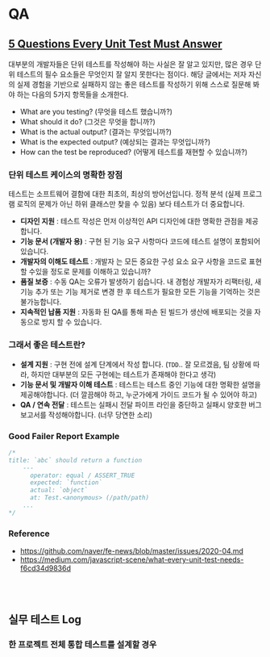 # QA

## [5 Questions Every Unit Test Must Answer](https://medium.com/javascript-scene/what-every-unit-test-needs-f6cd34d9836d)

대부분의 개발자들은 단위 테스트를 작성해야 하는 사실은 잘 알고 있지만, 많은 경우 단위 테스트의 필수 요소들은 무엇인지 잘 알지 못한다는 점이다. 해당 글에서는 저자 자신의 실제 경험을 기반으로 실패하지 않는 좋은 테스트를 작성하기 위해 스스로 질문해 봐야 하는 다음의 5가지 항목들을 소개한다.

* What are you testing? (무엇을 테스트 했습니까?)
* What should it do? (그것은 무엇을 합니까?)
* What is the actual output? (결과는 무엇입니까?)
* What is the expected output? (예상되는 결과는 무엇입니까?)
* How can the test be reproduced? (어떻게 테스트를 재현할 수 있습니까?)

### 단위 테스트 케이스의 명확한 장점

테스트는 소프트웨어 결함에 대한 최초의, 최상의 방어선입니다. 정적 분석 (실제 프로그램 로직의 문제가 아닌 하위 클래스만 찾을 수 있음) 보다 테스트가 더 중요합니다.

* **디자인 지원** : 테스트 작성은 먼저 이상적인 API 디자인에 대한 명확한 관점을 제공합니다.
* **기능 문서 (개발자 용)** : 구현 된 기능 요구 사항마다 코드에 테스트 설명이 포함되어 있습니다.
* **개발자의 이해도 테스트** : 개발자 는 모든 중요한 구성 요소 요구 사항을 코드로 표현할 수있을 정도로 문제를 이해하고 있습니까?
* **품질 보증** : 수동 QA는 오류가 발생하기 쉽습니다. 내 경험상 개발자가 리팩터링, 새 기능 추가 또는 기능 제거로 변경 한 후 테스트가 필요한 모든 기능을 기억하는 것은 불가능합니다.
* **지속적인 납품 지원** : 자동화 된 QA를 통해 파손 된 빌드가 생산에 배포되는 것을 자동으로 방지 할 수 있습니다.

### 그래서 좋은 테스트란?

* **설계 지원** : 구현 전에 설계 단계에서 작성 합니다. (`TDD`.. 잘 모르겠음, 팀 상황에 따라, 하지만 대부분의 모든 구현에는 테스트가 존재해야 한다고 생각) 
* **기능 문서 및 개발자 이해 테스트** : 테스트는 테스트 중인 기능에 대한 명확한 설명을 제공해야합니다. (더 깔끔해야 하고, 누군가에게 가이드 코드가 될 수 있어야 하고)
* **QA / 연속 전달** : 테스트는 실패시 전달 파이프 라인을 중단하고 실패시 양호한 버그 보고서를 작성해야합니다. (너무 당연한 소리)


### Good Failer Report Example

~~~cpp
/*
title: `abc` should return a function
    ---
      operator: equal / ASSERT_TRUE
      expected: `function`
      actual: `object`
      at: Test.<anonymous> (/path/path)
    ...
*/
~~~

### Reference

* <https://github.com/naver/fe-news/blob/master/issues/2020-04.md>
* <https://medium.com/javascript-scene/what-every-unit-test-needs-f6cd34d9836d>



<br/><br/>

## 실무 테스트 Log

### 한 프로젝트 전체 통합 테스트를 설계할 경우